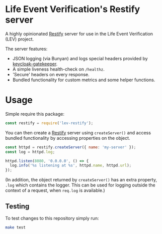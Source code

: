 Life Event Verification's Restify server
========================================

A highly opinionated [Restify] server for use in the Life Event Verification
(LEV) project.

The server features:
- JSON logging (via Bunyan) and logs special headers provided by
  [keycloak-gatekeeper].
- A simple liveness health-check on `/healthz`.
- 'Secure' headers on every response.
- Bundled functionality for custom metrics and some helper functions.

Usage
=====

Simple require this package:
```js
const restify = require('lev-restify');
```

You can then create a [Restify] server using `createServer()` and access bundled
functionality by accessing properties on the object.

```js
const httpd = restify.createServer({ name: 'my-server' });
const log = httpd.log;

httpd.listen(8080, '0.0.0.0', () => {
  log.info('%s listening at %s', httpd.name, httpd.url);
});
```

(In addition, the object returned by `createServer()` has an extra property,
`.log` which contains the logger. This can be used for logging outside the
context of a request, when `req.log` is available.)

Testing
-------

To test changes to this repository simply run:
```bash
make test
```

[keycloak-gatekeeper]: https://github.com/keycloak/keycloak-gatekeeper
[Restify]: http://restify.com/
